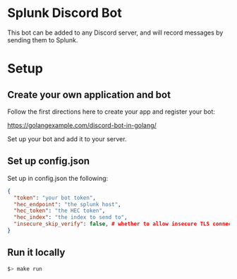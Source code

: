 # Splunk Discord Bot

This bot can be added to any Discord server, and will record messages by sending them to Splunk.

# Setup

## Create your own application and bot
Follow the first directions here to create your app and register your bot:

https://golangexample.com/discord-bot-in-golang/

Set up your bot and add it to your server.

## Set up config.json

Set up in config.json the following:

```json lines
{
  "token": "your bot token", 
  "hec_endpoint": "the splunk host",
  "hec_token": "the HEC token",
  "hec_index": "the index to send to",
  "insecure_skip_verify": false, # whether to allow insecure TLS connections to Splunk. 
}
```

## Run it locally

```bash
$> make run
```